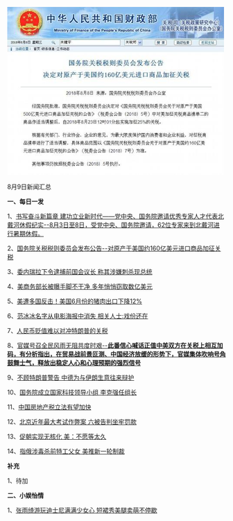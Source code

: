 ![08_01](.\08_09.jpg)

8月9日新闻汇总

**一、每日一发**

1、[书写奋斗新篇章 建功立业新时代——党中央、国务院邀请优秀专家人才代表北戴河休假纪实--8月3日至8日，受党中央、国务院邀请，62位专家来到北戴河进行暑期休假。](http://politics.people.com.cn/n1/2018/0809/c1001-30217639.html)

2、[国务院关税税则委员会发布公告--对原产于美国约160亿美元进口商品加征关税](http://paper.people.com.cn/rmrb/html/2018-08/09/nw.D110000renmrb_20180809_3-02.htm)

3、[委内瑞拉下令逮捕前国会议长 称其涉嫌刺杀现总统](http://news.163.com/18/0809/05/DOOA5D450001875O.html)

4、[美商务部长被曝手脚不干净 多年悄悄窃取数亿美元](http://news.163.com/18/0808/18/DON70P9F0001875O.html)

5、[美遭多国反击！美国6月份的猪肉出口下降12%](http://news.163.com/18/0808/15/DOMPVMAS0001899N.html)

6、[范冰冰名字从电影海报中消失 相关人士:戏份还在](http://news.163.com/18/0807/22/DOL2PD2S0001875N.html)

7、[人民币贬值难以对冲特朗普的关税](http://www.ftchinese.com/story/001078851)

8、[官媒号召全民风雨无阻共度时艰--**此番信心喊话正值中美双方在关税上相互加码，有分析指出，在贸易战前景叵测、中国经济放缓的形势下，官媒集体吹响号角鼓舞士气，释放出稳定人心和心理预期的强烈信号**](https://www.zaobao.com.sg/news/china/story20180809-881807)

9、[不顾特朗普警告 中德为与伊朗生意往来辩护](https://www.zaobao.com.sg/news/world/story20180809-881818)

10、[国务院成立国家科技领导小组 李克强任组长](https://www.zaobao.com.sg/realtime/china/story20180808-881736)

11、[中国房地产税立法有望加快](https://www.zaobao.com.sg/finance/china/story20180809-881877)

12、[北京近年最大考试作弊案 六被告判坐牢罚款](https://www.zaobao.com.sg/news/china/story20180808-881536)

13、[促朝实现无核化 美：不愿等太久](https://www.zaobao.com.sg/realtime/world/story20180809-881901)

14、[指俄涉毒杀前特工父女 美推新一轮制裁](https://www.zaobao.com.sg/realtime/world/story20180809-881902)



**补充**

1、待加



**二、小娱怡情**

1、[张雨绮游玩迪士尼满满少女心 短裙秀美腿卖萌不停歇](http://tv.67.com/dsph/2018/08/08/926443.html)